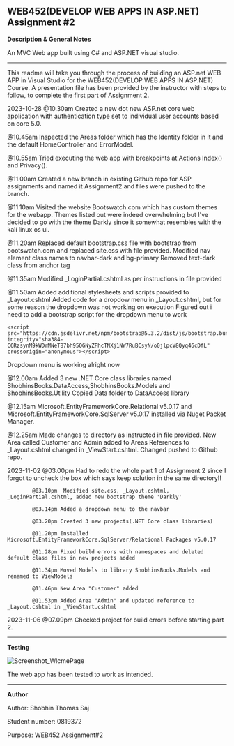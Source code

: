## WEB452(DEVELOP WEB APPS IN ASP.NET) Assignment #2


**Description & General Notes**

An MVC Web app built using C# and ASP.NET visual studio.
*******************************************************************

This readme will take you through the process of building an ASP.net WEB APP in Visual Studio for the WEB452(DEVELOP WEB APPS IN ASP.NET) Course.
A presentation file has been provided by the instructor with steps to follow, to complete the first part of Assignment 2.

2023-10-28 @10.30am Created a new dot new ASP.net core web application with authentication type set to individual user accounts based on core 5.0.

@10.45am  Inspected the Areas folder which has the Identity folder in it and the default HomeController and ErrorModel.

@10.55am  Tried executing the web app with breakpoints at Actions Index() and Privacy(). 

@11.00am Created a new branch in existing Github repo for ASP assignments and named it Assignment2 and files were pushed to the branch.

@11.10am Visited the website Bootswatch.com which has custom themes for the webapp. Themes listed out were indeed overwhelming but I've decided to go with the theme Darkly since it
somewhat resembles with the kali linux os ui.

@11.20am Replaced default bootstrap.css file with bootstrap from bootswatch.com and replaced site.css with file provided.
Modified nav element class names to navbar-dark and bg-primary
Removed text-dark class from anchor tag

@11.35am Modified _LoginPartial.cshtml as per instructions in file provided 

@11.50am Added additional stylesheets and scripts provided to _Layout.cshtml
Added code for a dropdow menu in _Layout.cshtml, but for some reason the dropdown was not working on execution
Figured out i need to add a bootstrap script for the dropdown menu to work
```
<script src="https://cdn.jsdelivr.net/npm/bootstrap@5.3.2/dist/js/bootstrap.bundle.min.js" integrity="sha384-C6RzsynM9kWDrMNeT87bh95OGNyZPhcTNXj1NW7RuBCsyN/o0jlpcV8Qyq46cDfL" crossorigin="anonymous"></script>
```
Dropdown menu is working alright now

@12.00am Added 3 new .NET Core class libraries named ShobhinsBooks.DataAccess,ShobhinsBooks.Models and ShobhinsBooks.Utility
Copied Data folder to DataAccess library

@12.15am Microsoft.EntityFrameworkCore.Relational v5.0.17 and Microsoft.EntityFrameworkCore.SqlServer v5.0.17 installed via Nuget Packet Manager.

@12.25am Made changes to directory as instructed in file provided.
New Area called Customer and Admin added to Areas
References to _Layout.cshtml changed in  _ViewStart.cshtml.
Changed pushed to Github repo.

2023-11-02 @03.00pm Had to redo the whole part 1 of Assignment 2 since I forgot to uncheck the box which says keep solution in the same directory!!
					
			@03.10pm  Modified site.css, _Layout.cshtml, _LoginPartial.cshtml, added new bootstrap theme 'Darkly'
					
			@03.14pm Added a dropdown menu to the navbar		
					
			@03.20pm Created 3 new projects(.NET Core class libraries)
					
			@11.20pm Installed Microsoft.EntityFrameworkCore.SqlServer/Relational Packages v5.0.17
					
			@11.28pm Fixed build errors with namespaces and deleted default class files in new projects added	
					
			@11.34pm Moved Models to library ShobhinsBooks.Models and renamed to ViewModels	
					
			@11.46pm New Area "Customer" added
					
			@11.53pm Added Area "Admin" and updated reference to _Layout.cshtml in _ViewStart.cshtml	
			
2023-11-06  @07.09pm Checked project for build errors before starting part 2.			


******************************************************************

**Testing**

![Screenshot_WlcmePage](https://github.com/madmax117/ShobhinThomasSaj_WEB452_ASP/blob/Assignment2/img/Homepage.png)

The web app has been tested to work as intended.
*******************************************************************

**Author**

Author: Shobhin Thomas Saj

Student number: 0819372

Purpose: WEB452 Assignment#2


